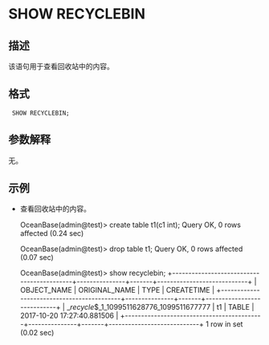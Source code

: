 SHOW RECYCLEBIN 
====================================



描述 
-----------

该语句用于查看回收站中的内容。

格式 
-----------

     SHOW RECYCLEBIN;



参数解释 
-------------

无。

示例 
-----------

* 查看回收站中的内容。




    OceanBase(admin@test)> create table t1(c1 int);
    Query OK, 0 rows affected (0.24 sec)
    
    OceanBase(admin@test)> drop table t1;
    Query OK, 0 rows affected (0.07 sec)
    
    OceanBase(admin@test)> show recyclebin;
    +-------------------------------------------+---------------+-------+----------------------------+
    | OBJECT_NAME                               | ORIGINAL_NAME | TYPE  | CREATETIME                 |
    +-------------------------------------------+---------------+-------+----------------------------+
    | __recycle_$_1_1099511628776_1099511677777 | t1            | TABLE | 2017-10-20 17:27:40.881506 |
    +-------------------------------------------+---------------+-------+----------------------------+
    1 row in set (0.02 sec)



